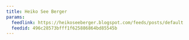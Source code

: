 ```yaml
---
title: Heiko See Berger
params:
  feedlink: https://heikoseeberger.blogspot.com/feeds/posts/default
  feedid: 496c28573bfff1f625886864bd85545b
---
```


